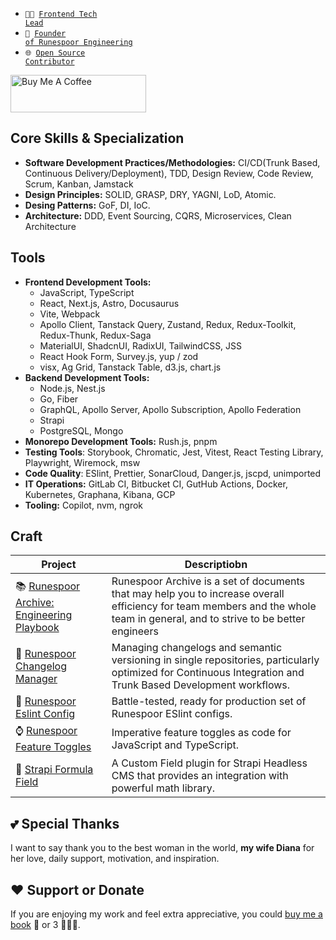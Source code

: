 - <code>👨‍💻 [Frontend Tech Lead](https://www.linkedin.com/in/boris-shulyak-1a3b441b7)</code>
- <code>🐍 [Founder of Runespoor Engineering](https://github.com/runespoor-engineering)</code>
- <code>🌐 [Open Source Contributor](https://github.com/BorysShulyak#craft)</code>

<a href="https://www.buymeacoffee.com/borisshulyak" target="_blank"><img src="https://cdn.buymeacoffee.com/buttons/v2/default-yellow.png" alt="Buy Me A Coffee" style="height: 60px !important;width: 217px !important;" ></a>

## Core Skills & Specialization
- **Software Development Practices/Methodologies:** CI/CD(Trunk Based, Continuous Delivery/Deployment), TDD, Design Review, Code Review, Scrum, Kanban, Jamstack
- **Design Principles:** SOLID, GRASP, DRY, YAGNI, LoD, Atomic.
- **Desing Patterns:** GoF, DI, IoC.
- **Architecture:** DDD, Event Sourcing, CQRS, Microservices, Clean Architecture

## Tools
- **Frontend Development Tools:**
  - JavaScript, TypeScript
  - React, Next.js, Astro, Docusaurus
  - Vite, Webpack
  - Apollo Client, Tanstack Query, Zustand, Redux, Redux-Toolkit, Redux-Thunk, Redux-Saga
  - MaterialUI, ShadcnUI, RadixUI, TailwindCSS, JSS
  - React Hook Form, Survey.js, yup / zod
  - visx, Ag Grid, Tanstack Table, d3.js, chart.js
- **Backend Development Tools:**
  - Node.js, Nest.js
  - Go, Fiber
  - GraphQL, Apollo Server, Apollo Subscription, Apollo Federation
  - Strapi
  - PostgreSQL, Mongo
- **Monorepo Development Tools:** Rush.js, pnpm
- **Testing Tools**: Storybook, Chromatic, Jest, Vitest, React Testing Library, Playwright, Wiremock, msw
- **Code Quality**: ESlint, Prettier, SonarCloud, Danger.js, jscpd, unimported
- **IT Operations:** GitLab CI, Bitbucket CI, GutHub Actions, Docker, Kubernetes, Graphana, Kibana, GCP
- **Tooling:** Copilot, nvm, ngrok

## Craft

| Project                    | Descriptiobn                                      |
|------------------------------|--------------------------------------------------|
| 📚 [Runespoor Archive: Engineering Playbook](https://runespoor-engineering.github.io/runespoorstack/docs/engineering-playbook/engineering-playbook-checklist) | Runespoor Archive is a set of documents that may help you to increase overall efficiency for team members and the whole team in general, and to strive to be better engineers |
📝 [Runespoor Changelog Manager](https://github.com/runespoor-engineering/runespoorstack/tree/main/cli/changelog) | Managing changelogs and semantic versioning in single repositories, particularly optimized for Continuous Integration and Trunk Based Development workflows. |
| 🚯 [Runespoor Eslint Config](https://www.npmjs.com/package/@runespoorstack/eslint-config) | Battle-tested, ready for production set of Runespoor ESlint configs. |
| ⌚ [Runespoor Feature Toggles](https://www.npmjs.com/package/@runespoorstack/feature-toggles-imperative) | Imperative feature toggles as code for JavaScript and TypeScript. |
| 📐 [Strapi Formula Field](https://market.strapi.io/plugins/strapi-plugin-field-formula) | A Custom Field plugin for Strapi Headless CMS that provides an integration with powerful math library. |
## 💕 Special Thanks

I want to say thank you to the best woman in the world, **my wife Diana** for her love, daily support, motivation, and inspiration.

## ❤️ Support or Donate
If you are enjoying my work and feel extra appreciative, you could [buy me a book](https://bmc.link/borisshulyak) 
📖 or 3 📖📖📖.
